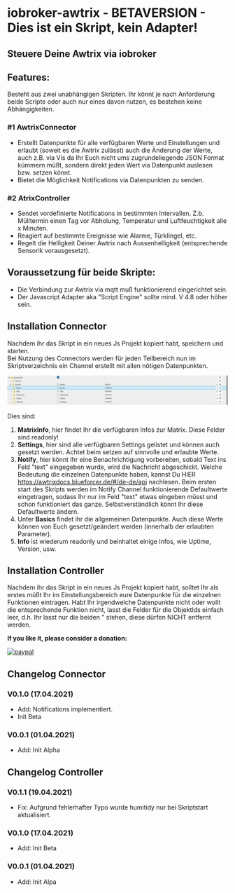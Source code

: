 # iobroker-awtrix - BETAVERSION -  Dies ist ein Skript, kein Adapter!
## Steuere Deine Awtrix via iobroker


## Features:
Besteht aus zwei unabhängigen Skripten. Ihr könnt je nach Anforderung beide Scripte oder auch nur eines davon nutzen, es bestehen keine Abhängigkeiten.

### #1 **AwtrixConnector**
* Erstellt Datenpunkte für alle verfügbaren Werte und Einstellungen und erlaubt (soweit es die Awtrix zulässt) auch die Änderung der Werte, auch z.B. via Vis da Ihr Euch nicht ums zugrundeliegende JSON Format kümmern müßt, sondern direkt jeden Wert via Datenpunkt auslesen bzw. setzen könnt.
* Bietet die Möglichkeit Notifications via Datenpunkten zu senden.

### #2 **AtrixController**
* Sendet vordefinierte Notifications in bestimmten Intervallen. Z.b. Mülltermin einen Tag vor Abholung, Temperatur und Luftfeuchtigkeit alle x Minuten.
* Reagiert auf bestimmte Ereignisse wie Alarme, Türklingel, etc.
* Regelt die Helligkeit Deiner Awtrix nach Aussenhelligkeit (entsprechende Sensorik vorausgesetzt).

## Voraussetzung für beide Skripte:
* Die Verbindung zur Awtrix via mqtt muß funktionierend eingerichtet sein.  
* Der Javascript Adapter aka "Script Engine" sollte mind. V 4.8 oder höher sein.

## Installation Connector
Nachdem ihr das Skript in ein neues Js Projekt kopiert habt, speichern und starten.  
Bei Nutzung des Connectors werden für jeden Teilbereich nun im Skriptverzeichnis ein Channel erstellt mit allen nötigen Datenpunkten. 

![tut2.png](/admin/tut2.png)   

Dies sind: 
1. **MatrixInfo**, hier findet Ihr die verfügbaren Infos zur Matrix. Diese Felder sind readonly!
2. **Settings**, hier sind alle verfügbaren Settings gelistet und können auch gesetzt werden. Achtet beim setzen auf sinnvolle und erlaubte Werte.
3. **Notify**, hier könnt Ihr eine Benachrichtigung vorbereiten, sobald Text ins Feld "text" eingegeben wurde, wird die Nachricht abgeschickt. Welche Bedeutung die einzelnen Datenpunkte haben, kannst Du HIER https://awtrixdocs.blueforcer.de/#/de-de/api nachlesen. Beim ersten start des Skripts werden im Notify Channel funktionierende Defaultwerte eingetragen, sodass Ihr nur im Feld "text" etwas eingeben müsst und schon funktioniert das ganze. Selbstverständlich könnt Ihr diese Defaultwerte ändern.
4. Unter **Basics** findet ihr die allgemeinen Datenpunkte. Auch diese Werte können von Euch gesetzt/geändert werden (innerhalb der erlaubten Parameter).
5. **Info** ist wiederum readonly und beinhaltet einige Infos, wie Uptime, Version, usw.

## Installation Controller
Nachdem ihr das Skript in ein neues Js Projekt kopiert habt, solltet Ihr als erstes 
müßt Ihr im Einstellungsbereich eure Datenpunkte für die einzelnen Funktionen eintragen. Habt Ihr irgendwelche  Datenpunkte nicht oder wollt die entsprechende Funktion nicht, lasst die Felder für die ObjektIds einfach leer, d.h. Ihr lasst nur die beiden " stehen, diese dürfen NICHT entfernt werden.

**If you like it, please consider a donation:**
                                                                          
[![paypal](https://www.paypalobjects.com/en_US/DK/i/btn/btn_donateCC_LG.gif)](https://www.paypal.com/cgi-bin/webscr?cmd=_s-xclick&hosted_button_id=GGF786JBJNYRN&source=url) 

## Changelog Connector
### V0.1.0 (17.04.2021)
* Add: Notifications implementiert.
* Init Beta
### V0.0.1 (01.04.2021)
* Add: Init Alpha



## Changelog Controller
### V0.1.1 (19.04.2021)
* Fix: Aufgrund fehlerhafter Typo wurde humitidy nur bei Skriptstart aktualisiert.
### V0.1.0 (17.04.2021)
* Add: Init Beta
### V0.0.1 (01.04.2021)
* Add: Init Alpa
